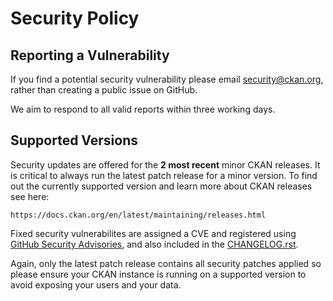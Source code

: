 # Security Policy

## Reporting a Vulnerability

If you find a potential security vulnerability please email security@ckan.org, rather than creating a public issue on GitHub.

We aim to respond to all valid reports within three working days.


## Supported Versions

Security updates are offered for the **2 most recent** minor CKAN releases. It is critical to always run the latest patch
release for a minor version. To find out the currently supported version and learn more about CKAN releases see here:

    https://docs.ckan.org/en/latest/maintaining/releases.html

Fixed security vulnerabilites are assigned a CVE and registered using [GitHub Security Advisories](https://github.com/your-username/yamaguchi-ckan/security/advisories), and also included in the [CHANGELOG.rst](CHANGELOG.rst).

Again, only the latest patch release contains all security patches applied so please ensure your CKAN instance is running on a supported version to avoid exposing your users and your data.
